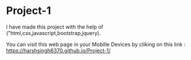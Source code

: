 # Project-1
I have made this project with the help of ("html,css,javascript,bootstrap,jquery).

You can visit this web page in your Mobille Devices by cliking on this link : https://harshsingh6370.github.io/Project-1/

